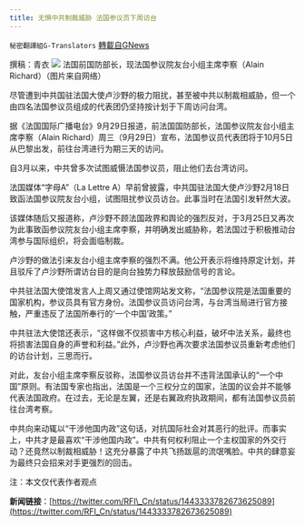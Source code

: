 ```yaml
---
title: 无惧中共制裁威胁 法国参议员下周访台
---
```

`秘密翻譯組G-Translators` [轉載自GNews](https://gnews.org/zh-hans/1564422/)

撰稿：青衣
![](https://assets.gnews.org/wp-content/uploads/2021/09/图片1-100.png)
法国前国防部长，现法国参议院友台小组主席李察（Alain Richard）（图片来自网络）

尽管遭到中共国驻法国大使卢沙野的极力阻扰，甚至被中共以制裁相威胁，但一个由四名法国参议员组成的代表团仍坚持按计划于下周访问台湾。

据《法国国际广播电台》9月29日报道，前法国国防部长，法国参议院友台小组主席李察（Alain Richard）周三（9月29日）宣布，法国参议员代表团将于10月5日从巴黎出发，前往台湾进行为期三天的访问。

自3月以来，中共曾多次试图威慑法国参议员，阻止他们去台湾访问。

法国媒体“字母A”（La Lettre A）早前曾披露，中共国驻法国大使卢沙野2月18日致函法国参议院友台小组，试图阻扰参议员访台。此事当时在法国引发轩然大波。

该媒体随后又报道称，卢沙野不顾法国政界和舆论的强烈反对，于3月25日又再次为此事致函参议院友台小组主席李察，并明确发出威胁称，若法国过于积极推动台湾参与国际组织，将会面临制裁。

卢沙野的做法引来友台小组主席李察的强烈不满。他公开表示将维持原定计划，并且驳斥了卢沙野所谓访台目的是向台独势力释放鼓励信号的言论。

中共驻法国大使馆发言人上周又通过使馆网站发文称，“法国参议院是法国重要的国家机构，参议员具有官方身份。法国参议员访问台湾，与台湾当局进行官方接触，严重违反了法国所奉行的‘一个中国’政策。”

中共驻法大使馆还表示，“这样做不仅损害中方核心利益，破坏中法关系，最终也将损害法国自身的声誉和利益。”此外，卢沙野也再次要求法国参议员重新考虑他们的访台计划，三思而行。

对此，友台小组主席李察反驳称，法国参议员访台并不违背法国承认的“一个中国”原则。有法国专家也指出，法国是一个三权分立的国家，法国的议会并不能够代表法国政府。在过去，无论是左翼，还是右翼政府执政期间，都有法国参议员前往台湾考察。

中共向来动辄以“干涉他国内政”这句话，对抗国际社会对其恶行的批评。而事实上，中共才是最喜欢“干涉他国内政”。中共有何权利阻止一个主权国家的外交行动？还竟然以制裁相威胁！这充分暴露了中共飞扬跋扈的流氓嘴脸。中共的肆意妄为最终只会招来对手更强烈的回击。

注：本文仅代表作者观点

**新闻链接**：[https://twitter.com/RFI\_Cn/status/1443333782673625089](https://twitter.com/RFI_Cn/status/1443333782673625089)

